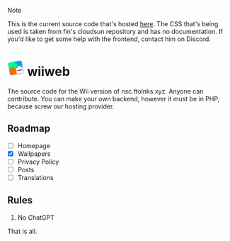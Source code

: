 > [!NOTE]
> This is the current source code that's hosted [here](http://wii.ftolnks.xyz). The CSS that's being used is taken from fin's cloudsun repository and has no documentation. If you'd like to get some help with the frontend, contact him on Discord.
# <img src="/img/Logo.png" width="38"/> wiiweb
The source code for the Wii version of nsc.ftolnks.xyz. Anyone can contribute. You can make your own backend, however it must be in PHP, because screw our hosting provider.
## Roadmap
- [ ] Homepage
- [X] Wallpapers
- [ ] Privacy Policy
- [ ] Posts
- [ ] Translations

## Rules
1. No ChatGPT

That is all.
